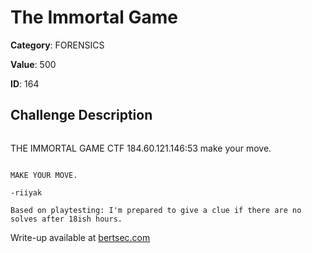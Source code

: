 # The Immortal Game
**Category**: FORENSICS

**Value**: 500

**ID**: 164

## Challenge Description
```
```
THE IMMORTAL GAME CTF
    184.60.121.146:53
    make your move.
```

MAKE YOUR MOVE.

-riiyak

Based on playtesting: I'm prepared to give a clue if there are no solves after 18ish hours.
```

Write-up available at [bertsec.com](https://bertsec.com)
